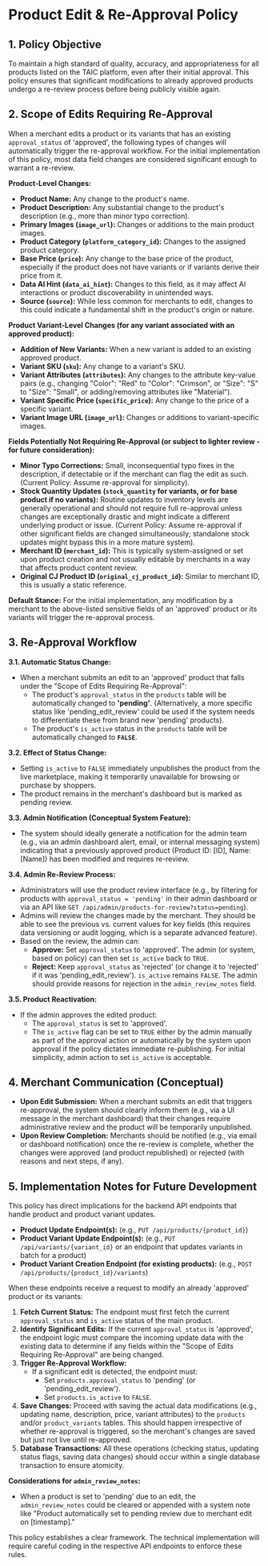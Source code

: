 # Product Edit & Re-Approval Policy

## 1. Policy Objective

To maintain a high standard of quality, accuracy, and appropriateness for all products listed on the TAIC platform, even after their initial approval. This policy ensures that significant modifications to already approved products undergo a re-review process before being publicly visible again.

## 2. Scope of Edits Requiring Re-Approval

When a merchant edits a product or its variants that has an existing `approval_status` of 'approved', the following types of changes will automatically trigger the re-approval workflow. For the initial implementation of this policy, most data field changes are considered significant enough to warrant a re-review.

**Product-Level Changes:**

*   **Product Name:** Any change to the product's name.
*   **Product Description:** Any substantial change to the product's description (e.g., more than minor typo correction).
*   **Primary Images (`image_url`):** Changes or additions to the main product images.
*   **Product Category (`platform_category_id`):** Changes to the assigned product category.
*   **Base Price (`price`):** Any change to the base price of the product, especially if the product does not have variants or if variants derive their price from it.
*   **Data AI Hint (`data_ai_hint`):** Changes to this field, as it may affect AI interactions or product discoverability in unintended ways.
*   **Source (`source`):** While less common for merchants to edit, changes to this could indicate a fundamental shift in the product's origin or nature.

**Product Variant-Level Changes (for any variant associated with an approved product):**

*   **Addition of New Variants:** When a new variant is added to an existing approved product.
*   **Variant SKU (`sku`):** Any change to a variant's SKU.
*   **Variant Attributes (`attributes`):** Any changes to the attribute key-value pairs (e.g., changing "Color": "Red" to "Color": "Crimson", or "Size": "S" to "Size": "Small", or adding/removing attributes like "Material").
*   **Variant Specific Price (`specific_price`):** Any change to the price of a specific variant.
*   **Variant Image URL (`image_url`):** Changes or additions to variant-specific images.

**Fields Potentially Not Requiring Re-Approval (or subject to lighter review - for future consideration):**

*   **Minor Typo Corrections:** Small, inconsequential typo fixes in the description, if detectable or if the merchant can flag the edit as such. (Current Policy: Assume re-approval for simplicity).
*   **Stock Quantity Updates (`stock_quantity` for variants, or for base product if no variants):** Routine updates to inventory levels are generally operational and should not require full re-approval unless changes are exceptionally drastic and might indicate a different underlying product or issue. (Current Policy: Assume re-approval if other significant fields are changed simultaneously; standalone stock updates might bypass this in a more mature system).
*   **Merchant ID (`merchant_id`):** This is typically system-assigned or set upon product creation and not usually editable by merchants in a way that affects product content review.
*   **Original CJ Product ID (`original_cj_product_id`):** Similar to merchant ID, this is usually a static reference.

**Default Stance:** For the initial implementation, any modification by a merchant to the above-listed sensitive fields of an 'approved' product or its variants will trigger the re-approval process.

## 3. Re-Approval Workflow

**3.1. Automatic Status Change:**

*   When a merchant submits an edit to an 'approved' product that falls under the "Scope of Edits Requiring Re-Approval":
    *   The product's `approval_status` in the `products` table will be automatically changed to **'pending'**. (Alternatively, a more specific status like 'pending_edit_review' could be used if the system needs to differentiate these from brand new 'pending' products).
    *   The product's `is_active` status in the `products` table will be automatically changed to **`FALSE`**.

**3.2. Effect of Status Change:**

*   Setting `is_active` to `FALSE` immediately unpublishes the product from the live marketplace, making it temporarily unavailable for browsing or purchase by shoppers.
*   The product remains in the merchant's dashboard but is marked as pending review.

**3.3. Admin Notification (Conceptual System Feature):**

*   The system should ideally generate a notification for the admin team (e.g., via an admin dashboard alert, email, or internal messaging system) indicating that a previously approved product (Product ID: [ID], Name: [Name]) has been modified and requires re-review.

**3.4. Admin Re-Review Process:**

*   Administrators will use the product review interface (e.g., by filtering for products with `approval_status = 'pending'` in their admin dashboard or via an API like `GET /api/admin/products-for-review?status=pending`).
*   Admins will review the changes made by the merchant. They should be able to see the previous vs. current values for key fields (this requires data versioning or audit logging, which is a separate advanced feature).
*   Based on the review, the admin can:
    *   **Approve:** Set `approval_status` to 'approved'. The admin (or system, based on policy) can then set `is_active` back to `TRUE`.
    *   **Reject:** Keep `approval_status` as 'rejected' (or change it to 'rejected' if it was 'pending_edit_review'). `is_active` remains `FALSE`. The admin should provide reasons for rejection in the `admin_review_notes` field.

**3.5. Product Reactivation:**

*   If the admin approves the edited product:
    *   The `approval_status` is set to 'approved'.
    *   The `is_active` flag can be set to `TRUE` either by the admin manually as part of the approval action or automatically by the system upon approval if the policy dictates immediate re-publishing. For initial simplicity, admin action to set `is_active` is acceptable.

## 4. Merchant Communication (Conceptual)

*   **Upon Edit Submission:** When a merchant submits an edit that triggers re-approval, the system should clearly inform them (e.g., via a UI message in the merchant dashboard) that their changes require administrative review and the product will be temporarily unpublished.
*   **Upon Review Completion:** Merchants should be notified (e.g., via email or dashboard notification) once the re-review is complete, whether the changes were approved (and product republished) or rejected (with reasons and next steps, if any).

## 5. Implementation Notes for Future Development

This policy has direct implications for the backend API endpoints that handle product and product variant updates.

*   **Product Update Endpoint(s):** (e.g., `PUT /api/products/{product_id}`)
*   **Product Variant Update Endpoint(s):** (e.g., `PUT /api/variants/{variant_id}` or an endpoint that updates variants in batch for a product)
*   **Product Variant Creation Endpoint (for existing products):** (e.g., `POST /api/products/{product_id}/variants`)

When these endpoints receive a request to modify an already 'approved' product or its variants:
1.  **Fetch Current Status:** The endpoint must first fetch the current `approval_status` and `is_active` status of the main product.
2.  **Identify Significant Edits:** If the current `approval_status` is 'approved', the endpoint logic must compare the incoming update data with the existing data to determine if any fields within the "Scope of Edits Requiring Re-Approval" are being changed.
3.  **Trigger Re-Approval Workflow:**
    *   If a significant edit is detected, the endpoint must:
        *   Set `products.approval_status` to 'pending' (or 'pending_edit_review').
        *   Set `products.is_active` to `FALSE`.
4.  **Save Changes:** Proceed with saving the actual data modifications (e.g., updating name, description, price, variant attributes) to the `products` and/or `product_variants` tables. This should happen irrespective of whether re-approval is triggered, so the merchant's changes are saved but just not live until re-approved.
5.  **Database Transactions:** All these operations (checking status, updating status flags, saving data changes) should occur within a single database transaction to ensure atomicity.

**Considerations for `admin_review_notes`:**
*   When a product is set to 'pending' due to an edit, the `admin_review_notes` could be cleared or appended with a system note like "Product automatically set to pending review due to merchant edit on [timestamp]."

This policy establishes a clear framework. The technical implementation will require careful coding in the respective API endpoints to enforce these rules.
